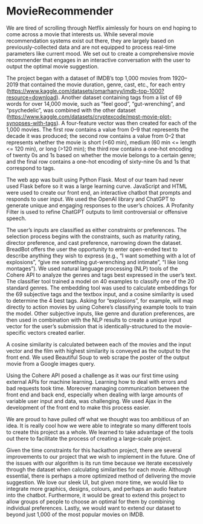 # MovieRecommender

We are tired of scrolling through Netflix aimlessly for hours on end hoping to come across a movie that interests us. While several movie recommendation systems exist out there, they are largely based on previously-collected data and are not equipped to process real-time parameters like current mood. We set out to create a comprehensive movie recommender that engages in an interactive conversation with the user to output the optimal movie suggestion.

The project began with a dataset of IMDB’s top 1,000 movies from 1920–2019 that contained the movie duration, genre, cast, etc., for each entry (https://www.kaggle.com/datasets/omarhanyy/imdb-top-1000?resource=download). Another dataset containing tags from a list of 69 words for over 14,000 movie, such as “feel good”, “gut-wrenching”, and “psychedelic”, was combined with the other dataset (https://www.kaggle.com/datasets/cryptexcode/mpst-movie-plot-synopses-with-tags). A four-feature vector was then created for each of the 1,000 movies. The first row contains a value from 0–9 that represents the decade it was produced; the second row contains a value from 0–2 that represents whether the movie is short (<60 min), medium (60 min <= length <= 120 min), or long (>120 min); the third row contains a one-hot encoding of twenty 0s and 1s based on whether the movie belongs to a certain genre; and the final row contains a one-hot encoding of sixty-nine 0s and 1s that correspond to tags.

The web app was built using Python Flask. Most of our team had never used Flask before so it was a large learning curve. JavaScript and HTML were used to create our front end, an interactive chatbot that prompts and responds to user input. We used the OpenAI library and ChatGPT to generate unique and engaging responses to the user’s choices. A Profanity Filter is used to refine ChatGPT outputs to limit controversial or offensive speech.

The user’s inputs are classified as either constraints or preferences. The selection process begins with the constraints, such as maturity rating, director preference, and cast preference, narrowing down the dataset. BreadBot offers the user the opportunity to enter open-ended text to describe anything they wish to express (e.g., “I want something with a lot of explosions”, “give me something gut-wrenching and intimate”, “I like long montages”). We used natural language processing (NLP) tools of the Cohere API to analyze the genres and tags best expressed in the user’s text. The classifier tool trained a model on 40 examples to classify one of the 20 standard genres. The embedding tool was used to calculate embeddings for the 69 subjective tags and the textbox input, and a cosine similarity is used to determine the 4 best tags. Asking for “explosions”, for example, will map directly to action movies by using Cohere’s classifying example tools to train the model. Other subjective inputs, like genre and duration preferences, are then used in combination with the NLP results to create a unique input vector for the user’s submission that is identically-structured to the movie-specific vectors created earlier.

A cosine similarity is calculated between each of the movies and the input vector and the film with highest similarity is conveyed as the output to the front end. We used Beautiful Soup to web scrape the poster of the output movie from a Google images query.

Using the Cohere API posed a challenge as it was our first time using external APIs for machine learning. Learning how to deal with errors and bad requests took time. Moreover managing communication between the front end and back end, especially when dealing with large amounts of variable user input and data, was challenging. We used Ajax in the development of the front end to make this process easier.

We are proud to have pulled off what we thought was too ambitious of an idea. It is really cool how we were able to integrate so many different tools to create this project as a whole. We learned to take advantage of the tools out there to facilitate the process of creating a large-scale project.

Given the time constraints for this hackathon project, there are several improvements to our project that we wish to implement in the future. One of the issues with our algorithm is its run time because we iterate excessively through the dataset when calculating similarities for each movie. Although essential, there is perhaps a more optimized method of delivering the movie suggestion. We love our sleek UI, but given more time, we would like to integrate more graphics, designs, colours, and perhaps an audio feature into the chatbot. Furthermore, it would be great to extend this project to allow groups of people to choose an optimal for them by combining individual preferences. Lastly, we would want to extend our dataset to beyond just 1,000 of the most popular movies on IMDB.
